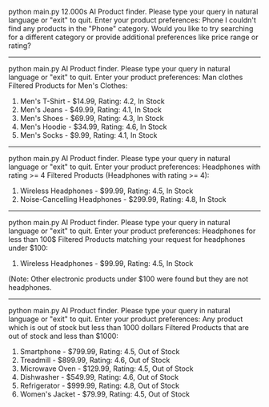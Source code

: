 python main.py                                              12.000s
AI Product finder. Please type your query in natural language or "exit" to quit.
Enter your product preferences: Phone
I couldn't find any products in the "Phone" category. Would you like to try searching for a different category or provide additional preferences like price range or rating?

----

python main.py
AI Product finder. Please type your query in natural language or "exit" to quit.
Enter your product preferences: Man clothes
Filtered Products for Men's Clothes:
1. Men's T-Shirt - $14.99, Rating: 4.2, In Stock
2. Men's Jeans - $49.99, Rating: 4.1, In Stock
3. Men's Shoes - $69.99, Rating: 4.3, In Stock
4. Men's Hoodie - $34.99, Rating: 4.6, In Stock
5. Men's Socks - $9.99, Rating: 4.1, In Stock


---

python main.py
AI Product finder. Please type your query in natural language or "exit" to quit.
Enter your product preferences: Headphones with rating >= 4
Filtered Products (Headphones with rating >= 4):
1. Wireless Headphones - $99.99, Rating: 4.5, In Stock
2. Noise-Cancelling Headphones - $299.99, Rating: 4.8, In Stock


----
python main.py
AI Product finder. Please type your query in natural language or "exit" to quit.
Enter your product preferences: Headphones for less than 100$
Filtered Products matching your request for headphones under $100:
1. Wireless Headphones - $99.99, Rating: 4.5, In Stock

(Note: Other electronic products under $100 were found but they are not headphones.


---
python main.py
AI Product finder. Please type your query in natural language or "exit" to quit.
Enter your product preferences: Any product which is out of stock but less than 1000 dollars
Filtered Products that are out of stock and less than $1000:
1. Smartphone - $799.99, Rating: 4.5, Out of Stock
2. Treadmill - $899.99, Rating: 4.6, Out of Stock
3. Microwave Oven - $129.99, Rating: 4.5, Out of Stock
4. Dishwasher - $549.99, Rating: 4.6, Out of Stock
5. Refrigerator - $999.99, Rating: 4.8, Out of Stock
6. Women's Jacket - $79.99, Rating: 4.5, Out of Stock
